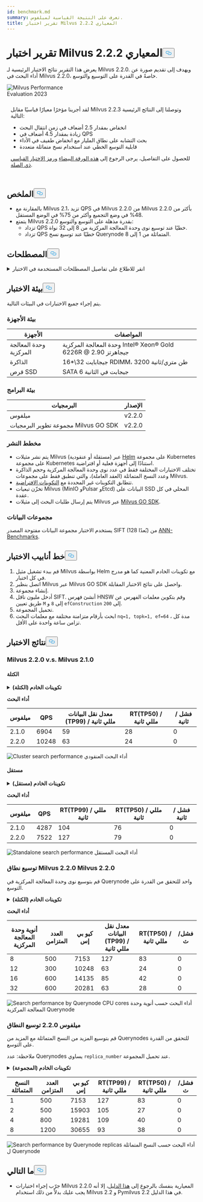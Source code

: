 ```yaml
---
id: benchmark.md
summary: تعرف على النتيجة القياسية لميلفوس.
title: تقرير اختبار Milvus 2.2.2 المعياري
---
```

<h1 id="Milvus-22-Benchmark-Test-Report" class="common-anchor-header">تقرير اختبار Milvus 2.2.2 المعياري<button data-href="#Milvus-22-Benchmark-Test-Report" class="anchor-icon" translate="no">
      <svg translate="no"
        aria-hidden="true"
        focusable="false"
        height="20"
        version="1.1"
        viewBox="0 0 16 16"
        width="16"
      >
        <path
          fill="#0092E4"
          fill-rule="evenodd"
          d="M4 9h1v1H4c-1.5 0-3-1.69-3-3.5S2.55 3 4 3h4c1.45 0 3 1.69 3 3.5 0 1.41-.91 2.72-2 3.25V8.59c.58-.45 1-1.27 1-2.09C10 5.22 8.98 4 8 4H4c-.98 0-2 1.22-2 2.5S3 9 4 9zm9-3h-1v1h1c1 0 2 1.22 2 2.5S13.98 12 13 12H9c-.98 0-2-1.22-2-2.5 0-.83.42-1.64 1-2.09V6.25c-1.09.53-2 1.84-2 3.25C6 11.31 7.55 13 9 13h4c1.45 0 3-1.69 3-3.5S14.5 6 13 6z"
        ></path>
      </svg>
    </button></h1><p>يعرض هذا التقرير نتائج الاختبار الرئيسية لـ Milvus 2.2.0. ويهدف إلى تقديم صورة عن أداء البحث في Milvus 2.2.0، خاصةً في القدرة على التوسيع والتوسع.</p>
<div class="alert note">
  <div style="display: flex;">
      <div style="flex:0.3;">
        <img translate="no" src="https://zilliz.com/images/whitepaper/performance.png" alt="Milvus Performance Evaluation 2023" />
      </div>
  </div>
  <div style="flex:1;padding: 10px;">
    <p>لقد أجرينا مؤخرًا معيارًا قياسيًا مقابل Milvus 2.2.3 وتوصلنا إلى النتائج الرئيسية التالية:</p>
    <ul>
      <li>انخفاض بمقدار 2.5 أضعاف في زمن انتقال البحث</li>
      <li>زيادة بمقدار 4.5 أضعاف في QPS</li>
      <li>بحث التشابه على نطاق المليار مع انخفاض طفيف في الأداء</li>
      <li>قابلية التوسع الخطي عند استخدام نسخ متماثلة متعددة</li>
    </ul>
    <p>للحصول على التفاصيل، يرجى الرجوع إلى <a href="https://zilliz.com/resources/whitepaper/milvus-performance-benchmark">هذه الورقة البيضاء</a> <a href="https://github.com/zilliztech/VectorDBBench">ورمز الاختبار القياسي ذي الصلة</a>. </p>
  </div>
</div>
<h2 id="Summary" class="common-anchor-header">الملخص<button data-href="#Summary" class="anchor-icon" translate="no">
      <svg translate="no"
        aria-hidden="true"
        focusable="false"
        height="20"
        version="1.1"
        viewBox="0 0 16 16"
        width="16"
      >
        <path
          fill="#0092E4"
          fill-rule="evenodd"
          d="M4 9h1v1H4c-1.5 0-3-1.69-3-3.5S2.55 3 4 3h4c1.45 0 3 1.69 3 3.5 0 1.41-.91 2.72-2 3.25V8.59c.58-.45 1-1.27 1-2.09C10 5.22 8.98 4 8 4H4c-.98 0-2 1.22-2 2.5S3 9 4 9zm9-3h-1v1h1c1 0 2 1.22 2 2.5S13.98 12 13 12H9c-.98 0-2-1.22-2-2.5 0-.83.42-1.64 1-2.09V6.25c-1.09.53-2 1.84-2 3.25C6 11.31 7.55 13 9 13h4c1.45 0 3-1.69 3-3.5S14.5 6 13 6z"
        ></path>
      </svg>
    </button></h2><ul>
<li>بالمقارنة مع Milvus 2.1، تزيد QPS في Milvus 2.2.0 من Milvus 2.2.0 بأكثر من 48% في وضع التجميع وأكثر من 75% في الوضع المستقل.</li>
<li>يتمتع Milvus 2.2.0 بقدرة مذهلة على التوسع والتوسع:<ul>
<li>تزداد QPS خطيًا عند توسيع نوى وحدة المعالجة المركزية من 8 إلى 32 نواة.</li>
<li>تزداد QPS خطيًا عند توسيع نسخ Querynode المتماثلة من 1 إلى 8.</li>
</ul></li>
</ul>
<h2 id="Terminology" class="common-anchor-header">المصطلحات<button data-href="#Terminology" class="anchor-icon" translate="no">
      <svg translate="no"
        aria-hidden="true"
        focusable="false"
        height="20"
        version="1.1"
        viewBox="0 0 16 16"
        width="16"
      >
        <path
          fill="#0092E4"
          fill-rule="evenodd"
          d="M4 9h1v1H4c-1.5 0-3-1.69-3-3.5S2.55 3 4 3h4c1.45 0 3 1.69 3 3.5 0 1.41-.91 2.72-2 3.25V8.59c.58-.45 1-1.27 1-2.09C10 5.22 8.98 4 8 4H4c-.98 0-2 1.22-2 2.5S3 9 4 9zm9-3h-1v1h1c1 0 2 1.22 2 2.5S13.98 12 13 12H9c-.98 0-2-1.22-2-2.5 0-.83.42-1.64 1-2.09V6.25c-1.09.53-2 1.84-2 3.25C6 11.31 7.55 13 9 13h4c1.45 0 3-1.69 3-3.5S14.5 6 13 6z"
        ></path>
      </svg>
    </button></h2><p><details>
<summary>انقر للاطلاع على تفاصيل المصطلحات المستخدمة في الاختبار</summary>
<table class="terminology">
<thead>
<tr>
<th>المصطلح</th>
<th>الوصف</th>
</tr>
</thead>
<tbody>
<tr>
<td>ن كيو كيو</td>
<td>عدد المتجهات المراد البحث عنها في طلب بحث واحد</td>
</tr>
<tr>
<td>توبك</td>
<td>عدد أقرب المتجهات المطلوب استرجاعها لكل متجه (في nq) في طلب البحث</td>
</tr>
<tr>
<td>هف</td>
<td>معلمة بحث خاصة <a href="https://milvus.io/docs/v2.2.x/index.md">بفهرس HNSW</a></td>
</tr>
<tr>
<td>RT</td>
<td>زمن الاستجابة من إرسال الطلب إلى استلام الاستجابة</td>
</tr>
<tr>
<td>كيو بي إس</td>
<td>عدد طلبات البحث التي تتم معالجتها بنجاح في الثانية الواحدة</td>
</tr>
</tbody>
</table>
</details></p>
<h2 id="Test-environment" class="common-anchor-header">بيئة الاختبار<button data-href="#Test-environment" class="anchor-icon" translate="no">
      <svg translate="no"
        aria-hidden="true"
        focusable="false"
        height="20"
        version="1.1"
        viewBox="0 0 16 16"
        width="16"
      >
        <path
          fill="#0092E4"
          fill-rule="evenodd"
          d="M4 9h1v1H4c-1.5 0-3-1.69-3-3.5S2.55 3 4 3h4c1.45 0 3 1.69 3 3.5 0 1.41-.91 2.72-2 3.25V8.59c.58-.45 1-1.27 1-2.09C10 5.22 8.98 4 8 4H4c-.98 0-2 1.22-2 2.5S3 9 4 9zm9-3h-1v1h1c1 0 2 1.22 2 2.5S13.98 12 13 12H9c-.98 0-2-1.22-2-2.5 0-.83.42-1.64 1-2.09V6.25c-1.09.53-2 1.84-2 3.25C6 11.31 7.55 13 9 13h4c1.45 0 3-1.69 3-3.5S14.5 6 13 6z"
        ></path>
      </svg>
    </button></h2><p>يتم إجراء جميع الاختبارات في البيئات التالية.</p>
<h3 id="Hardware-environment" class="common-anchor-header">بيئة الأجهزة</h3><table>
<thead>
<tr><th>الأجهزة</th><th>المواصفات</th></tr>
</thead>
<tbody>
<tr><td>وحدة المعالجة المركزية</td><td>وحدة المعالجة المركزية Intel® Xeon® Gold 6226R @ 2.90 جيجاهرتز</td></tr>
<tr><td>الذاكرة</td><td>16*\32 جيجابايت RDIMM، 3200 طن متري/ثانية</td></tr>
<tr><td>قرص SSD</td><td>SATA 6 جيجابت في الثانية</td></tr>
</tbody>
</table>
<h3 id="Software-environment" class="common-anchor-header">بيئة البرامج</h3><table>
<thead>
<tr><th>البرمجيات</th><th>الإصدار</th></tr>
</thead>
<tbody>
<tr><td>ميلفوس</td><td>v2.2.0</td></tr>
<tr><td>مجموعة تطوير البرمجيات Milvus GO SDK</td><td>v2.2.0</td></tr>
</tbody>
</table>
<h3 id="Deployment-scheme" class="common-anchor-header">مخطط النشر</h3><ul>
<li>يتم نشر مثيلات Milvus (مستقلة أو عنقودية) عبر <a href="https://milvus.io/docs/install_standalone-helm.md">Helm</a> على مجموعة Kubernetes على مجموعة Kubernetes استنادًا إلى أجهزة فعلية أو افتراضية.</li>
<li>تختلف الاختبارات المختلفة فقط في عدد نوى وحدة المعالجة المركزية وحجم الذاكرة وعدد النسخ المتماثلة (العقد العاملة)، والتي تنطبق فقط على مجموعات Milvus.</li>
<li>تتطابق التكوينات غير المحددة مع <a href="https://github.com/milvus-io/milvus-helm/blob/master/charts/milvus/values.yaml">التكوينات الافتراضية</a>.</li>
<li>تخزّن تبعيات Milvus (MinIO وPulsar وEtcd) البيانات على SSD المحلي في كل عقدة.</li>
<li>يتم إرسال طلبات البحث إلى مثيلات Milvus عبر <a href="https://github.com/milvus-io/milvus-sdk-go/tree/master/tests">Milvus GO SDK</a>.</li>
</ul>
<h3 id="Data-sets" class="common-anchor-header">مجموعات البيانات</h3><p>يستخدم الاختبار مجموعة البيانات مفتوحة المصدر SIFT (128 بُعدًا) من <a href="https://github.com/erikbern/ann-benchmarks/#data-sets">ANN-Benchmarks</a>.</p>
<h2 id="Test-pipeline" class="common-anchor-header">خط أنابيب الاختبار<button data-href="#Test-pipeline" class="anchor-icon" translate="no">
      <svg translate="no"
        aria-hidden="true"
        focusable="false"
        height="20"
        version="1.1"
        viewBox="0 0 16 16"
        width="16"
      >
        <path
          fill="#0092E4"
          fill-rule="evenodd"
          d="M4 9h1v1H4c-1.5 0-3-1.69-3-3.5S2.55 3 4 3h4c1.45 0 3 1.69 3 3.5 0 1.41-.91 2.72-2 3.25V8.59c.58-.45 1-1.27 1-2.09C10 5.22 8.98 4 8 4H4c-.98 0-2 1.22-2 2.5S3 9 4 9zm9-3h-1v1h1c1 0 2 1.22 2 2.5S13.98 12 13 12H9c-.98 0-2-1.22-2-2.5 0-.83.42-1.64 1-2.09V6.25c-1.09.53-2 1.84-2 3.25C6 11.31 7.55 13 9 13h4c1.45 0 3-1.69 3-3.5S14.5 6 13 6z"
        ></path>
      </svg>
    </button></h2><ol>
<li>قم ببدء تشغيل مثيل Milvus بواسطة Helm مع تكوينات الخادم المعنية كما هو مدرج في كل اختبار.</li>
<li>اتصل بنظير Milvus عبر Milvus GO SDK واحصل على نتائج الاختبار المقابلة.</li>
<li>إنشاء مجموعة.</li>
<li>أدخل مليون ناقل SIFT. أنشئ فهرس HNSW وقم بتكوين معلمات الفهرس عن طريق تعيين <code translate="no">M</code> إلى <code translate="no">8</code> و <code translate="no">efConstruction</code> إلى <code translate="no">200</code>.</li>
<li>تحميل المجموعة.</li>
<li>ابحث بأرقام متزامنة مختلفة مع معلمات البحث <code translate="no">nq=1, topk=1, ef=64</code> ، مدة كل تزامن ساعة واحدة على الأقل.</li>
</ol>
<h2 id="Test-results" class="common-anchor-header">نتائج الاختبار<button data-href="#Test-results" class="anchor-icon" translate="no">
      <svg translate="no"
        aria-hidden="true"
        focusable="false"
        height="20"
        version="1.1"
        viewBox="0 0 16 16"
        width="16"
      >
        <path
          fill="#0092E4"
          fill-rule="evenodd"
          d="M4 9h1v1H4c-1.5 0-3-1.69-3-3.5S2.55 3 4 3h4c1.45 0 3 1.69 3 3.5 0 1.41-.91 2.72-2 3.25V8.59c.58-.45 1-1.27 1-2.09C10 5.22 8.98 4 8 4H4c-.98 0-2 1.22-2 2.5S3 9 4 9zm9-3h-1v1h1c1 0 2 1.22 2 2.5S13.98 12 13 12H9c-.98 0-2-1.22-2-2.5 0-.83.42-1.64 1-2.09V6.25c-1.09.53-2 1.84-2 3.25C6 11.31 7.55 13 9 13h4c1.45 0 3-1.69 3-3.5S14.5 6 13 6z"
        ></path>
      </svg>
    </button></h2><h3 id="Milvus-220-vs-Milvus-210" class="common-anchor-header">Milvus 2.2.0 v.s. Milvus 2.1.0</h3><h4 id="Cluster" class="common-anchor-header">الكتلة</h4><p><details>
<summary><b>تكوينات الخادم (الكتلة)</b></summary><code translate="no">yaml queryNode: replicas: 1 resources: limits: cpu: &quot;12.0&quot; memory: 8Gi requests: cpu: &quot;12.0&quot; memory: 8Gi</code></details></p>
<p><strong>أداء البحث</strong></p>
<table>
<thead>
<tr><th>ميلفوس</th><th>QPS</th><th>معدل نقل البيانات (TP99) / مللي ثانية</th><th>RT(TP50) / مللي ثانية</th><th>فشل / ثانية</th></tr>
</thead>
<tbody>
<tr><td>2.1.0</td><td>6904</td><td>59</td><td>28</td><td>0</td></tr>
<tr><td>2.2.0</td><td>10248</td><td>63</td><td>24</td><td>0</td></tr>
</tbody>
</table>
<p>
  
   <span class="img-wrapper"> <img translate="no" src="/docs/v2.5.x/assets/cluster_search_performance_210_vs_220.png" alt="Cluster search performance" class="doc-image" id="cluster-search-performance" />
   </span> <span class="img-wrapper"> <span>أداء البحث العنقودي</span> </span></p>
<h4 id="Standalone" class="common-anchor-header">مستقل</h4><p><details>
<summary><b>تكوينات الخادم (مستقل)</b></summary><code translate="no">yaml standalone: replicas: 1 resources: limits: cpu: &quot;12.0&quot; memory: 16Gi requests: cpu: &quot;12.0&quot; memory: 16Gi</code></details></p>
<p><strong>أداء البحث</strong></p>
<table>
<thead>
<tr><th>ميلفوس</th><th>QPS</th><th>RT(TP99) / مللي ثانية</th><th>RT(TP50) / مللي ثانية</th><th>فشل / ثانية</th></tr>
</thead>
<tbody>
<tr><td>2.1.0</td><td>4287</td><td>104</td><td>76</td><td>0</td></tr>
<tr><td>2.2.0</td><td>7522</td><td>127</td><td>79</td><td>0</td></tr>
</tbody>
</table>
<p>
  
   <span class="img-wrapper"> <img translate="no" src="/docs/v2.5.x/assets/standalone_search_performance_210_vs_220.png" alt="Standalone search performance" class="doc-image" id="standalone-search-performance" />
   </span> <span class="img-wrapper"> <span>أداء البحث المستقل</span> </span></p>
<h3 id="Milvus-220-Scale-up" class="common-anchor-header">توسيع نطاق Milvus 2.2.0 Milvus 2.2.0</h3><p>قم بتوسيع نوى وحدة المعالجة المركزية في Querynode واحد للتحقق من القدرة على التوسع.</p>
<p><details>
<summary><b>تكوينات الخادم (الكتلة)</b></summary><code translate="no">yaml queryNode: replicas: 1 resources: limits: cpu: &quot;8.0&quot; /&quot;12.0&quot; /&quot;16.0&quot; /&quot;32.0&quot; memory: 8Gi requests: cpu: &quot;8.0&quot; /&quot;12.0&quot; /&quot;16.0&quot; /&quot;32.0&quot; memory: 8Gi</code></details></p>
<p><strong>أداء البحث</strong></p>
<table>
<thead>
<tr><th>أنوية وحدة المعالجة المركزية</th><th>العدد المتزامن</th><th>كيو بي إس</th><th>معدل نقل البيانات (TP99) / مللي ثانية</th><th>RT(TP50) / مللي ثانية</th><th>فشل/ث</th></tr>
</thead>
<tbody>
<tr><td>8</td><td>500</td><td>7153</td><td>127</td><td>83</td><td>0</td></tr>
<tr><td>12</td><td>300</td><td>10248</td><td>63</td><td>24</td><td>0</td></tr>
<tr><td>16</td><td>600</td><td>14135</td><td>85</td><td>42</td><td>0</td></tr>
<tr><td>32</td><td>600</td><td>20281</td><td>63</td><td>28</td><td>0</td></tr>
</tbody>
</table>
<p>
  
   <span class="img-wrapper"> <img translate="no" src="/docs/v2.5.x/assets/search_performance_by_querynode_cpu_cores.png" alt="Search performance by Querynode CPU cores" class="doc-image" id="search-performance-by-querynode-cpu-cores" />
   </span> <span class="img-wrapper"> <span>أداء البحث حسب أنوية وحدة المعالجة المركزية Querynode</span> </span></p>
<h3 id="Milvus-220-Scale-out" class="common-anchor-header">ميلفوس 2.2.0 توسيع النطاق</h3><p>قم بتوسيع المزيد من النسخ المتماثلة مع المزيد من Querynodes للتحقق من القدرة على التوسع.</p>
<div class="alert note">
<p>ملاحظة: عدد Querynodes يساوي <code translate="no">replica_number</code> عند تحميل المجموعة.</p>
</div>
<p><details>
<summary><b>تكوينات الخادم (المجموعة)</b></summary><code translate="no">yaml queryNode: replicas: 1 / 2 / 4 / 8 resources: limits: cpu: &quot;8.0&quot; memory: 8Gi requests: cpu: &quot;8.0&quot; memory: 8Gi</code></details></p>
<table>
<thead>
<tr><th>النسخ المتماثلة</th><th>العدد المتزامن</th><th>كيو بي إس</th><th>RT(TP99) / مللي ثانية</th><th>RT(TP50) / مللي ثانية</th><th>فشل/ث</th></tr>
</thead>
<tbody>
<tr><td>1</td><td>500</td><td>7153</td><td>127</td><td>83</td><td>0</td></tr>
<tr><td>2</td><td>500</td><td>15903</td><td>105</td><td>27</td><td>0</td></tr>
<tr><td>4</td><td>800</td><td>19281</td><td>109</td><td>40</td><td>0</td></tr>
<tr><td>8</td><td>1200</td><td>30655</td><td>93</td><td>38</td><td>0</td></tr>
</tbody>
</table>
<p>
  
   <span class="img-wrapper"> <img translate="no" src="/docs/v2.5.x/assets/search_performance_by_querynode_replicas.png" alt="Search performance by Querynode replicas" class="doc-image" id="search-performance-by-querynode-replicas" />
   </span> <span class="img-wrapper"> <span>أداء البحث حسب النسخ المتماثلة ل Querynode</span> </span></p>
<h2 id="Whats-next" class="common-anchor-header">ما التالي<button data-href="#Whats-next" class="anchor-icon" translate="no">
      <svg translate="no"
        aria-hidden="true"
        focusable="false"
        height="20"
        version="1.1"
        viewBox="0 0 16 16"
        width="16"
      >
        <path
          fill="#0092E4"
          fill-rule="evenodd"
          d="M4 9h1v1H4c-1.5 0-3-1.69-3-3.5S2.55 3 4 3h4c1.45 0 3 1.69 3 3.5 0 1.41-.91 2.72-2 3.25V8.59c.58-.45 1-1.27 1-2.09C10 5.22 8.98 4 8 4H4c-.98 0-2 1.22-2 2.5S3 9 4 9zm9-3h-1v1h1c1 0 2 1.22 2 2.5S13.98 12 13 12H9c-.98 0-2-1.22-2-2.5 0-.83.42-1.64 1-2.09V6.25c-1.09.53-2 1.84-2 3.25C6 11.31 7.55 13 9 13h4c1.45 0 3-1.69 3-3.5S14.5 6 13 6z"
        ></path>
      </svg>
    </button></h2><ul>
<li>جرّب إجراء اختبارات Milvus 2.2.0 المعيارية بنفسك بالرجوع إلى <a href="https://milvus.io/blog/2022-08-16-A-Quick-Guide-to-Benchmarking-Milvus-2-1.md">هذا الدليل</a>، إلا أنه يجب عليك بدلاً من ذلك استخدام Milvus 2.2 و Pymilvus 2.2 في هذا الدليل.</li>
</ul>
